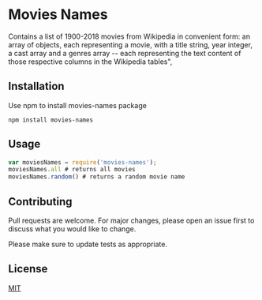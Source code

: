 # Movies Names 
  Contains a list of 1900-2018 movies from Wikipedia in convenient form: an array of objects, each representing a movie, with a title string, year integer, a cast array and a genres array -- each representing the text content of those respective columns in the Wikipedia tables",
## Installation
Use npm to install movies-names package
```npm
npm install movies-names
```

## Usage
```javascript
var moviesNames = require('movies-names');
moviesNames.all # returns all movies
moviesNames.random() # returns a random movie name
```
## Contributing
Pull requests are welcome. For major changes, please open an issue first to discuss what you would like to change.

Please make sure to update tests as appropriate.

## License
[MIT](https://choosealicense.com/licenses/mit/)
